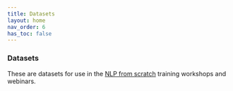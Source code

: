 ```yaml
---
title: Datasets
layout: home
nav_order: 6
has_toc: false
---
```


### Datasets

These are datasets for use in the [NLP from scratch](https://www.nlpfromscratch.com) training workshops and webinars.

